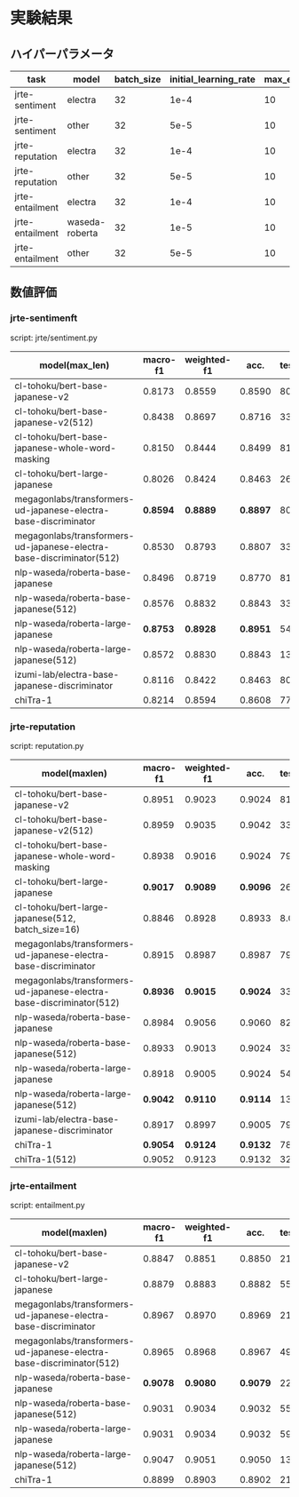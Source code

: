 # 実験結果

## ハイパーパラメータ

|task|model|batch_size|initial_learning_rate|max_epoch|max_length|
|----|-----|----------|---------------------|---------|----------|
|jrte-sentiment|electra|32|1e-4|10|128|
|jrte-sentiment|other|32|5e-5|10|128|
|jrte-reputation|electra|32|1e-4|10|128|
|jrte-reputation|other|32|5e-5|10|128|
|jrte-entailment|electra|32|1e-4|10|128|
|jrte-entailment|waseda-roberta|32|1e-5|10|128|
|jrte-entailment|other|32|5e-5|10|128|

## 数値評価


### jrte-sentimenft

script: jrte/sentiment.py

|model(max_len)|macro-f1|weighted-f1|acc.|test_samples_per_second|
|-----|--------|--------|----|-----------------------|
|cl-tohoku/bert-base-japanese-v2|0.8173|0.8559|0.8590|80.9250|
|cl-tohoku/bert-base-japanese-v2(512)|0.8438|0.8697|0.8716|33.4410|
|cl-tohoku/bert-base-japanese-whole-word-masking|0.8150|0.8444|0.8499|81.0240|
|cl-tohoku/bert-large-japanese|0.8026|0.8424|0.8463|26.7780|
|megagonlabs/transformers-ud-japanese-electra-base-discriminator|**0.8594**|**0.8889**|**0.8897**|80.4180|
|megagonlabs/transformers-ud-japanese-electra-base-discriminator(512)|0.8530|0.8793|0.8807|33.2370|
|nlp-waseda/roberta-base-japanese|0.8496|0.8719|0.8770|81.7610|
|nlp-waseda/roberta-base-japanese(512)|0.8576|0.8832|0.8843|33.4360|
|nlp-waseda/roberta-large-japanese|**0.8753**|**0.8928**|**0.8951**|54.8540|
|nlp-waseda/roberta-large-japanese(512)|0.8572|0.8830|0.8843|13.9060|
|izumi-lab/electra-base-japanese-discriminator|0.8116|0.8422|0.8463|80.2210|
|chiTra-1|0.8214|0.8594|0.8608|77.5350|

### jrte-reputation

script: reputation.py

|model(maxlen)|macro-f1|weighted-f1|acc.|test_samples_per_second|
|-----|--------|--------|----|-----------------------|
|cl-tohoku/bert-base-japanese-v2|0.8951|0.9023|0.9024|81.8640|
|cl-tohoku/bert-base-japanese-v2(512)|0.8959|0.9035|0.9042|33.4770|
|cl-tohoku/bert-base-japanese-whole-word-masking|0.8938|0.9016|0.9024|79.6210|
|cl-tohoku/bert-large-japanese|**0.9017**|**0.9089**|**0.9096**|26.7530|
|cl-tohoku/bert-large-japanese(512, batch_size=16)|0.8846|0.8928|0.8933|8.0640|
|megagonlabs/transformers-ud-japanese-electra-base-discriminator|0.8915|0.8987|0.8987|79.6810|
|megagonlabs/transformers-ud-japanese-electra-base-discriminator(512)|**0.8936**|**0.9015**|**0.9024**|33.4070|
|nlp-waseda/roberta-base-japanese|0.8984|0.9056|0.9060|82.0670|
|nlp-waseda/roberta-base-japanese(512)|0.8933|0.9013|0.9024|33.4800|
|nlp-waseda/roberta-large-japanese|0.8918|0.9005|0.9024|54.5010|
|nlp-waseda/roberta-large-japanese(512)|**0.9042**|**0.9110**|**0.9114**|13.8490|
|izumi-lab/electra-base-japanese-discriminator|0.8917|0.8997|0.9005|79.1110|
|chiTra-1|**0.9054**|**0.9124**|**0.9132**|78.5920|
|chiTra-1(512)|0.9052|0.9123|0.9132|32.7880|

### jrte-entailment

script: entailment.py

|model(maxlen)|macro-f1|weighted-f1|acc.|test_samples_per_second|
|-----|--------|--------|----|-----------------------|
|cl-tohoku/bert-base-japanese-v2|0.8847|0.8851|0.8850|216.1730|
|cl-tohoku/bert-large-japanese|0.8879|0.8883|0.8882|55.4650|
|megagonlabs/transformers-ud-japanese-electra-base-discriminator|0.8967|0.8970|0.8969|212.8540|
|megagonlabs/transformers-ud-japanese-electra-base-discriminator(512)|0.8965|0.8968|0.8967|49.9560|
|nlp-waseda/roberta-base-japanese|**0.9078**|**0.9080**|**0.9079**|229.9190|
|nlp-waseda/roberta-base-japanese(512)|0.9031|0.9034|0.9032|55.5010|
|nlp-waseda/roberta-large-japanese|0.9031|0.9034|0.9032|59.8820|
|nlp-waseda/roberta-large-japanese(512)|0.9047|0.9051|0.9050|13.8870|
|chiTra-1|0.8899|0.8903|0.8902|213.7560|


